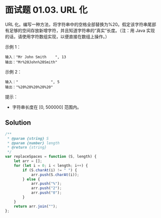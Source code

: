 # 面试题 01.03. URL 化

URL 化。编写一种方法，将字符串中的空格全部替换为%20。假定该字符串尾部有足够的空间存放新增字符，并且知道字符串的“真实”长度。（注：用 Java 实现的话，请使用字符数组实现，以便直接在数组上操作。）

示例 1：

```
输入："Mr John Smith    ", 13
输出："Mr%20John%20Smith"
```

示例 2：

```
输入："               ", 5
输出："%20%20%20%20%20"
```

提示：

-   字符串长度在 [0, 500000] 范围内。

## Solution

```js
/**
 * @param {string} S
 * @param {number} length
 * @return {string}
 */
var replaceSpaces = function (S, length) {
    let arr = [];
    for (let i = 0; i < length; i++) {
        if (S.charAt(i) != " ") {
            arr.push(S.charAt(i));
        } else {
            arr.push("%");
            arr.push("2");
            arr.push("0");
        }
    }
    return arr.join("");
};
```
